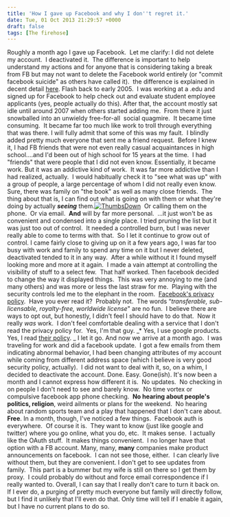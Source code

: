 ```yaml
---
title: 'How I gave up Facebook and why I don''t regret it.'
date: Tue, 01 Oct 2013 21:29:57 +0000
draft: false
tags: [The firehose]
---
```


Roughly a month ago I gave up Facebook.  Let me clarify: I did not delete my account.  I deactivated it.  The difference is important to help understand my actions and for anyone that is considering taking a break from FB but may not want to delete the Facebook world entirely (or "commit facebook suicide" as others have called it).  the difference is explained in decent detail [here](https://www.facebook.com/help/www/214376678584711). Flash back to early 2005.  I was working at a .edu and signed up for Facebook to help check out and evaluate student employee applicants (yes, people actually do this). After that, the account mostly sat idle until around 2007 when others started adding me.  From there it just snowballed into an unwieldy free-for-all  social quagmire.  It became time consuming.  It became far too much like work to troll through everything that was there. I will fully admit that some of this was my fault.  I blindly added pretty much everyone that sent me a friend request.  Before I knew it, I had FB friends that were not even really casual acquaintances in high school....and I'd been out of high school for 15 years at the time.  I had "friends" that were people that I did not even know. Essentially, it became work. But it was an addictive kind of work.  It was far more addictive than I had realized, actually.  I would habitually check it to "see what was up" with a group of people, a large percentage of whom I did not really even know.  Sure, there was family on "the book" as well as many close friends.  The thing about that is, I can find out what is going on with them or what they're doing by actually **_seeing_** them.[![ThumbsDown](http://www.nickburaglio.com/wp-content/uploads/2013/11/ThumbsDown-300x278.png)](http://www.nickburaglio.com/wp-content/uploads/2013/11/ThumbsDown.png)  Or calling them on the phone.  Or via email.  **And** will by far more personal.  ...it just won't be as convenient and condensed into a single place. I tried pruning the list but it was just too out of control.  It needed a controlled burn, but I was never really able to come to terms with that.  So I let it continue to grow out of control. I came fairly close to giving up on it a few years ago, I was far too busy with work and family to spend any time on it but I never deleted, deactivated tended to it in any way.  After a while without it I found myself looking more and more at it again.  I made a vain attempt at controlling the visibility of stuff to a select few.  That half worked. Then facebook decided to change the way it displayed things.  This was very annoying to me (and many others) and was more or less the last straw for me.  Playing with the security controls led me to the elephant in the room.  [Facebook's privacy policy](https://www.facebook.com/about/privacy).  Have you ever read it?  Probably not.  The words “_transferable, sub-licensable, royalty-free, worldwide license_" are no fun.  I believe there are ways to opt out, but honestly, I didn't feel I should have to do that.  Now it really _was_ work.  I don't feel comfortable dealing with a service that I don't read the privacy policy for.  Yes, I'm that guy. _\* Yes, I use google products.  Yes, I read [their policy](http://www.google.com/policies/privacy/). _ I let it go. And now we arrive at a month ago.  I was traveling for work and did a facebook update.  I got a few emails from them indicating abnormal behavior, I had been changing attributes of my account while coming from different address space (which I believe is very good security policy, actually).  I did not want to deal with it, so, on a whim, I decided to deactivate the account. Done. Easy. Gone(ish). It's now been a month and I cannot express how different it is.  No updates.  No checking in on people I don't need to see and barely know.  No time vortex or compulsive facebook app phone checking.  **No hearing about people's politics, religion**, weird ailments or plans for the weekend.  No hearing about random sports team and a play that happened that I don't care about. **Free**. In a month, though, I've noticed a few things.  Facebook auth is everywhere.  Of course it is.  They want to know (just like google and twitter) where you go online, what you do, etc.  It makes sense.  I actually like the OAuth stuff.  It makes things convenient.  I no longer have that option with a FB account. Many, many, **many** companies make product announcements on facebook.  I can not see those, either.  I can clearly live without them, but they are convenient. I don't get to see updates from family.  This part is a bummer but my wife is still on there so I get them by proxy.  I could probably do without and force email correspondence if I really wanted to. Overall, I can say that I really don't care to turn it back on.  If I ever do, a purging of pretty much everyone but family will directly follow, but I find it unlikely that I'll even do that. Only time will tell if I enable it again, but I have no current plans to do so.